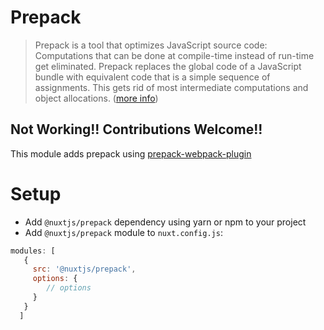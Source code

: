 # Prepack

> Prepack is a tool that optimizes JavaScript source code: Computations that can be done at compile-time instead of run-time get eliminated. 
> Prepack replaces the global code of a JavaScript bundle with equivalent code that is a simple sequence of assignments. 
> This gets rid of most intermediate computations and object allocations. ([more info](https://prepack.io))

## Not Working!! Contributions Welcome!!

This module adds prepack using [prepack-webpack-plugin](https://github.com/gajus/prepack-webpack-plugin)

# Setup
 
- Add `@nuxtjs/prepack` dependency using yarn or npm to your project
- Add `@nuxtjs/prepack` module to `nuxt.config.js`:

```js
modules: [
   { 
     src: '@nuxtjs/prepack',
     options: {
        // options
     } 
   }
  ]
```

